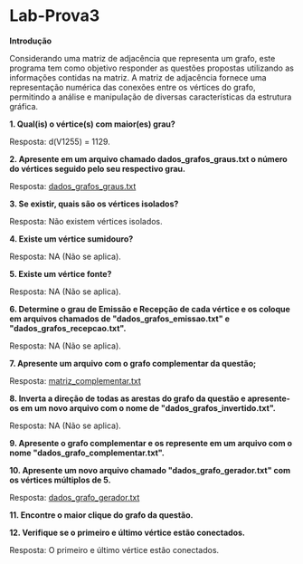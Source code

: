 # Lab-Prova3

**Introdução**

Considerando uma matriz de adjacência que representa um grafo, este programa tem como objetivo responder as questões propostas utilizando as informações contidas na matriz. A matriz de adjacência fornece uma representação numérica das conexões entre os vértices do grafo, permitindo a análise e manipulação de diversas características da estrutura gráfica.

**1. Qual(is) o vértice(s) com maior(es) grau?**

Resposta: d(V1255) = 1129.

**2. Apresente em um arquivo chamado dados_grafos_graus.txt o número do vértices seguido pelo seu respectivo grau.**

Resposta: [dados_grafos_graus.txt](dados_grafos_graus.txt)

**3. Se existir, quais são os vértices isolados?**

Resposta: Não existem vértices isolados.

**4. Existe um vértice sumidouro?**

Resposta: NA (Não se aplica).

**5. Existe um vértice fonte?**

Resposta: NA (Não se aplica).

**6. Determine o grau de Emissão e Recepção de cada vértice e os coloque em arquivos chamados de "dados_grafos_emissao.txt" e "dados_grafos_recepcao.txt".**

Resposta: NA (Não se aplica).

**7. Apresente um arquivo com o grafo complementar da questão;**

Resposta: [matriz_complementar.txt](matriz_complementar.txt)

**8. Inverta a direção de todas as arestas do grafo da questão e apresente-os em um novo arquivo com o nome de "dados_grafos_invertido.txt".**

Resposta: NA (Não se aplica).

**9. Apresente o grafo complementar e os represente em um arquivo com o nome "dados_grafo_complementar.txt".**

**10. Apresente um novo arquivo chamado "dados_grafo_gerador.txt" com os vértices múltiplos de 5.**

Resposta: [dados_grafo_gerador.txt](dados_grafo_gerador.txt)

**11. Encontre o maior clique do grafo da questão.**

**12. Verifique se o primeiro e último vértice estão conectados.**

Resposta: O primeiro e último vértice estão conectados.
